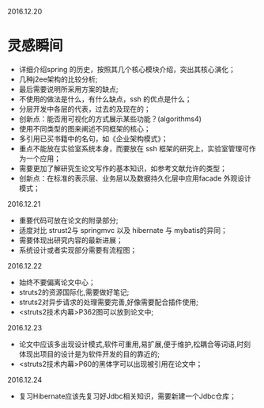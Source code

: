 2016.12.20

# 灵感瞬间

* 详细介绍spring 的历史，按照其几个核心模块介绍，突出其核心演化；
* 几种j2ee架构的比较分析;
* 最后需要说明所采用方案的缺点;
* 不使用的做法是什么，有什么缺点，ssh 的优点是什么；
* 分层开发中各层的代表，过去的及现在的；
* 创新点：能否用可视化的方式展示某些功能？(algorithms4)
* 使用不同类型的图来阐述不同框架的核心；
* 多引用已买书籍中的名句，如《企业架构模式》；
* 重点不能放在实验室系统本身，而要放在 ssh 框架的研究上，实验室管理可作为一个应用；
* 需要更加了解研究生论文写作的基本知识，如参考文献允许的类型；
* 创新点：在标准的表示层、业务层以及数据持久化层中应用facade 外观设计模式；


2016.12.21

* 重要代码可放在论文的附录部分;
* 适度对比 strust2与 springmvc 以及 hibernate 与 mybatis的异同； 
* 需要体现出研究内容的最新进展；
* 系统设计或者实现部分需要有流程图；

2016.12.22

* 始终不要偏离论文中心；
* struts2的资源国际化,需要做好笔记;
* struts2对异步请求的处理需要完善,好像需要配合插件使用;
* <struts2技术内幕>P362图可以放到论文中;

2016.12.23
* 论文中应该多出现设计模式,软件可重用,易扩展,便于维护,松耦合等词语,时刻体现出项目的设计是为软件开发的目的靠近的;
* <struts2技术内幕>P60的黑体字可以出现被引用在论文中；


2016.12.24
* 复习Hibernate应该先复习好Jdbc相关知识，需要新建一个Jdbc仓库；



